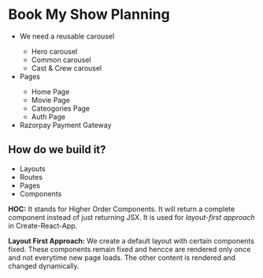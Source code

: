 # Book My Show Planning

<ul>
<li>We need a reusable carousel</li>
<ul>
<li>Hero carousel</li>
<li>Common carousel</li>
<li>Cast & Crew carousel</li>
</ul>
<li>Pages</li>
<ul>
<li>Home Page</li>
<li>Movie Page</li>
<li>Cateogories Page</li>
<li>Auth Page</li>
</ul>
<li>Razorpay Payment Gateway</li>
</ul>

## How do we build it?

<ul>
<li>Layouts</li>
<li>Routes</li>
<li>Pages</li>
<li>Components</li>
</ul>

<b>HOC:</b> It stands for Higher Order Components. It will return a complete component instead of just returning JSX. It is used for <i>layout-first approach</i> in Create-React-App.

<b>Layout First Approach:</b> We create a default layout with certain components fixed. These components remain fixed and hencce are rendered only once and not everytime new page loads. The other content is rendered and changed dynamically.
